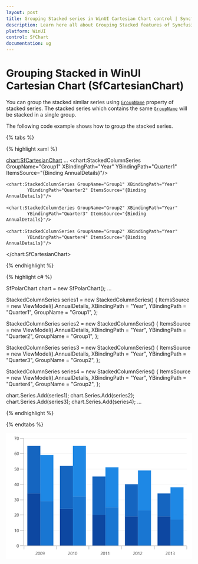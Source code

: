 ```yaml
---
layout: post
title: Grouping Stacked series in WinUI Cartesian Chart control | Syncfusion
description: Learn here all about Grouping Stacked features of Syncfusion WinUI Cartesian Chart (SfCartesianChart) control and more.
platform: WinUI
control: SfChart
documentation: ug
---
```


# Grouping Stacked in WinUI Cartesian Chart (SfCartesianChart)

You can group the stacked similar series using [`GroupName`]() property of stacked series. The stacked series which contains the same [`GroupName`]() will be stacked in a single group.

The following code example shows how to group the stacked series.

{% tabs %}

{% highlight xaml %}

<chart:SfCartesianChart>
    ...
    <chart:StackedColumnSeries GroupName="Group1" XBindingPath="Year" 
            YBindingPath="Quarter1" ItemsSource="{Binding AnnualDetails}"/>

    <chart:StackedColumnSeries GroupName="Group1" XBindingPath="Year" 
            YBindingPath="Quarter2" ItemsSource="{Binding AnnualDetails}"/>

    <chart:StackedColumnSeries GroupName="Group2" XBindingPath="Year"
            YBindingPath="Quarter3" ItemsSource="{Binding AnnualDetails}"/>

    <chart:StackedColumnSeries GroupName="Group2" XBindingPath="Year"
            YBindingPath="Quarter4" ItemsSource="{Binding AnnualDetails}"/>

</chart:SfCartesianChart>

{% endhighlight %}

{% highlight c# %}

SfPolarChart chart = new SfPolarChart();
...

StackedColumnSeries series1 = new StackedColumnSeries()
{
    ItemsSource = new ViewModel().AnnualDetails,
    XBindingPath = "Year",
    YBindingPath = "Quarter1",
    GroupName = "Group1",
};

StackedColumnSeries series2 = new StackedColumnSeries()
{
    ItemsSource = new ViewModel().AnnualDetails,
    XBindingPath = "Year",
    YBindingPath = "Quarter2",
    GroupName = "Group1",
};

StackedColumnSeries series3 = new StackedColumnSeries()
{
    ItemsSource = new ViewModel().AnnualDetails,
    XBindingPath = "Year",
    YBindingPath = "Quarter3",
    GroupName = "Group2",
};

StackedColumnSeries series4 = new StackedColumnSeries()
{
    ItemsSource = new ViewModel().AnnualDetails,
    XBindingPath = "Year",
    YBindingPath = "Quarter4",
    GroupName = "Group2",
};

chart.Series.Add(series1);
chart.Series.Add(series2);
chart.Series.Add(series3);
chart.Series.Add(series4);
...

{% endhighlight %}

{% endtabs %}

![Grouping of stacked series in WinUI Cartesian Chart](Grouped_Stacking_Images/groupingstacked.png)
